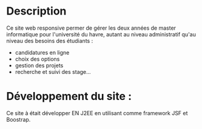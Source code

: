 # Description

Ce site web responsive permer de gérer les deux années de master informatique pour l'université du havre, 
autant au niveau administratif qu'au niveau des besoins des étudiants :
- candidatures en ligne
- choix des options
- gestion des projets
- recherche et suivi des stage...



# Développement du site :

Ce site à était développer EN J2EE en utilisant comme framework JSF et Boostrap.
